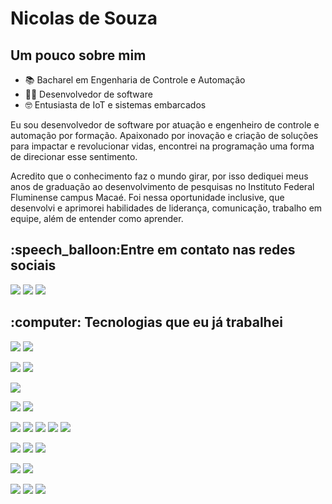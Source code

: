 <h1>Nicolas de Souza</h1> 

<h2>Um pouco sobre mim</h2>

- :books: Bacharel em Engenharia de Controle e Automação  
- :technologist: Desenvolvedor de software
- :nerd_face: Entusiasta de IoT e sistemas embarcados

<p>
  Eu sou desenvolvedor de software por atuação e engenheiro de controle e automação por formação. Apaixonado por inovação e criação de soluções para impactar e revolucionar vidas, encontrei na programação uma forma de direcionar esse sentimento.
</p>
<p>
  Acredito que o conhecimento faz o mundo girar, por isso dediquei meus anos de graduação ao desenvolvimento de pesquisas no Instituto Federal Fluminense campus Macaé. Foi nessa oportunidade inclusive, que desenvolvi e aprimorei habilidades de liderança, comunicação, trabalho em equipe, além de entender como aprender.
</p>

<h2>:speech_balloon:Entre em contato nas redes sociais</h2>
  
[<img src="https://img.shields.io/badge/linkedin-%230077B5.svg?style=for-the-badge&logo=linkedin&logoColor=white">](http://www.linkedin.com/in/nicolas-de-souza)
[<img src="https://img.shields.io/badge/dev.to-0A0A0A?style=for-the-badge&logo=devdotto&logoColor=white">](https://dev.to/nicolasdesouza)
[<img src = "https://img.shields.io/badge/Hashnode-2962FF?style=for-the-badge&logo=hashnode&logoColor=white">](https://nicolasdesouza.com/)

<h2>:computer: Tecnologias que eu já trabalhei</h2>
<p>
  <img src="https://img.shields.io/badge/.NET-5C2D91?style=for-the-badge&logo=.net&logoColor=white">  
  <img src="https://img.shields.io/badge/React-20232A?style=for-the-badge&logo=react&logoColor=61DAFB">
</p>
<p>
  <img src="https://img.shields.io/badge/GIT-E44C30?style=for-the-badge&logo=git&logoColor=white">
  <img src="https://img.shields.io/badge/Linux-FCC624?style=for-the-badge&logo=linux&logoColor=black">
</p>
<p>
  <img src="https://img.shields.io/badge/-selenium-%43B02A?style=for-the-badge&logo=selenium&logoColor=white">
</p>
<p>
  <img src="https://img.shields.io/badge/kubernetes-%23326ce5.svg?style=for-the-badge&logo=kubernetes&logoColor=white">
  <img src="https://img.shields.io/badge/docker-%230db7ed.svg?style=for-the-badge&logo=docker&logoColor=white">
</p>
<p>
  <img src="https://img.shields.io/badge/c%23-%23239120.svg?style=for-the-badge&logo=csharp&logoColor=white">
  <img src="https://img.shields.io/badge/TypeScript-007ACC?style=for-the-badge&logo=typescript&logoColor=white">  
  <img src ="https://img.shields.io/badge/JavaScript-323330?style=for-the-badge&logo=javascript&logoColor=F7DF1E">
  <img src="https://img.shields.io/badge/HTML5-E34F26?style=for-the-badge&logo=html5&logoColor=white">
  <img src="https://img.shields.io/badge/CSS3-1572B6?style=for-the-badge&logo=css3&logoColor=white">  
</p>
<p>
  <img src="https://img.shields.io/badge/Microsoft_SQL_Server-CC2927?style=for-the-badge&logo=microsoft-sql-server&logoColor=white">
  <img src="https://img.shields.io/badge/mysql-%2300f.svg?style=for-the-badge&logo=mysql&logoColor=white">
  <img src="https://img.shields.io/badge/Oracle-F80000?style=for-the-badge&logo=oracle&logoColor=black">
</p>
<p>
    <img src="https://img.shields.io/badge/rabbitmq-%23FF6600.svg?&style=for-the-badge&logo=rabbitmq&logoColor=white">
    <img src="https://img.shields.io/badge/Apache%20Kafka-000?style=for-the-badge&logo=apachekafka">
</p>
<p>
  <img src="https://img.shields.io/badge/Raspberry%20Pi-A22846?style=for-the-badge&logo=Raspberry%20Pi&logoColor=white">
  <img src="https://img.shields.io/badge/espressif-E7352C?style=for-the-badge&logo=espressif&logoColor=white">
  <img src="https://img.shields.io/badge/Arduino-00979D?style=for-the-badge&logo=Arduino&logoColor=white">
</p>

